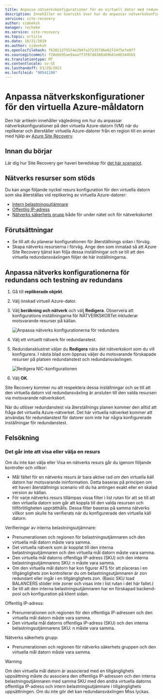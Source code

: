 ```yaml
---
title: Anpassa nätverkskonfigurationer för en virtuell dator med redundans | Microsoft Docs
description: Innehåller en översikt över hur du anpassar nätverkskonfigurationer för en virtuell dator med redundans i replikeringen av virtuella Azure-datorer med hjälp av Azure Site Recovery.
services: site-recovery
author: sideeksh
manager: rochakm
ms.service: site-recovery
ms.topic: article
ms.date: 10/21/2019
ms.author: sideeksh
ms.openlocfilehash: f63021275574e294fa372357d6e62724f5efe0f7
ms.sourcegitcommit: f28ebb95ae9aaaff3f87d8388a09b41e0b3445b5
ms.translationtype: MT
ms.contentlocale: sv-SE
ms.lasthandoff: 03/29/2021
ms.locfileid: "98541198"
---
```

# <a name="customize-networking-configurations-of-the-target-azure-vm"></a>Anpassa nätverkskonfigurationer för den virtuella Azure-måldatorn

Den här artikeln innehåller vägledning om hur du anpassar nätverkskonfigurationer på den virtuella Azure-datorn (VM) när du replikerar och återställer virtuella Azure-datorer från en region till en annan med hjälp av [Azure Site Recovery](site-recovery-overview.md).

## <a name="before-you-start"></a>Innan du börjar

Lär dig hur Site Recovery ger haveri beredskap för [det här scenariot](azure-to-azure-architecture.md).

## <a name="supported-networking-resources"></a>Nätverks resurser som stöds

Du kan ange följande nyckel resurs konfiguration för den virtuella datorn som ska återställas vid replikering av virtuella Azure-datorer:

- [Intern belastningsutjämnare](../load-balancer/load-balancer-overview.md)
- [Offentlig IP-adress](../virtual-network/public-ip-addresses.md)
- [Nätverks säkerhets grupp](../virtual-network/manage-network-security-group.md) både för under nätet och för nätverkskortet

## <a name="prerequisites"></a>Förutsättningar

- Se till att du planerar konfigurationen för återställnings sidan i förväg.
- Skapa nätverks resurserna i förväg. Ange den som inmatad så att Azure Site Recovery tjänst kan följa dessa inställningar och se till att den virtuella redundansväxlingen följer de här inställningarna.

## <a name="customize-failover-and-test-failover-networking-configurations"></a>Anpassa nätverks konfigurationerna för redundans och testning av redundans

1. Gå till **replikerade objekt**. 
2. Välj önskad virtuell Azure-dator.
3. Välj **beräkning och nätverk** och välj **Redigera**. Observera att konfigurations inställningarna för NÄTVERKSKORTet inkluderar motsvarande resurser på källan. 

     ![Anpassa nätverks konfigurationerna för redundans](media/azure-to-azure-customize-networking/edit-networking-properties.png)

4. Välj ett virtuellt nätverk för redundanstest.
5. Redundansklustret väljer du **Redigera** nära det nätverkskort som du vill konfigurera. I nästa blad som öppnas väljer du motsvarande förskapade resurser på platsen redundanstest och redundansväxlingen.

    ![Redigera NIC-konfigurationen](media/azure-to-azure-customize-networking/nic-drilldown.png) 

6. Välj **OK**.

Site Recovery kommer nu att respektera dessa inställningar och se till att den virtuella datorn vid redundansväxling är ansluten till den valda resursen via motsvarande nätverkskort.

När du utlöser redundanstest via återställnings planen kommer den alltid att fråga det virtuella Azure-nätverket. Det här virtuella nätverket kommer att användas för redundanstest för datorer som inte har några konfigurerade inställningar för redundanstest.

## <a name="troubleshooting"></a>Felsökning

### <a name="unable-to-view-or-select-a-resource"></a>Det går inte att visa eller välja en resurs

Om du inte kan välja eller Visa en nätverks resurs går du igenom följande kontroller och villkor:

- Mål fältet för en nätverks resurs är bara aktive rad om den virtuella käll datorn har motsvarande ininformation. Detta baseras på principen om ett haveri återställnings scenario vill du ha antingen exakt eller en skalad version av källan.
- För varje nätverks resurs tillämpas vissa filter i list rutan för att se till att den virtuella datorn som går att koppla till den valda resursen och tillförlitligheten upprätthålls. Dessa filter baseras på samma nätverks villkor som skulle ha verifierats när du konfigurerade den virtuella käll datorn.

Verifieringar av interna belastningsutjämnare:

- Prenumerationen och regionen för belastningsutjämnaren och den virtuella mål datorn måste vara samma.
- Det virtuella nätverk som är kopplat till den interna belastningsutjämnaren och den virtuella mål datorn måste vara samma.
- Den virtuella mål datorns offentliga IP-adress (SKU) och den interna belastningsutjämnarens SKU: n måste vara samma.
- Om den virtuella mål datorn har kon figurer ATS för att placeras i en tillgänglighets zon kontrollerar du om belastningsutjämnaren är zon redundant eller ingår i en tillgänglighets zon. (Basic SKU load BALANCERS stöder inte zoner och visas inte i list rutan i det här fallet.)
- Se till att den interna belastningsutjämnaren har en förskapad backend-pool och konfiguration på klient sidan.

Offentlig IP-adress:

- Prenumerationen och regionen för den offentliga IP-adressen och den virtuella mål datorn måste vara samma.
- Den virtuella mål datorns offentliga IP-adress (SKU) och den interna belastningsutjämnarens SKU: n måste vara samma.

Nätverks säkerhets grupp:
- Prenumerationen och regionen för nätverks säkerhets gruppen och den virtuella mål datorn måste vara samma.


> [!WARNING]
> Om den virtuella mål datorn är associerad med en tillgänglighets uppsättning måste du associera den offentliga IP-adressen och den interna belastningsutjämnaren med samma SKU med den andra virtuella datorns offentliga IP-adress och intern belastningsutjämnare i tillgänglighets uppsättningen. Om du inte gör det kan redundansväxlingen Miss lyckas.
